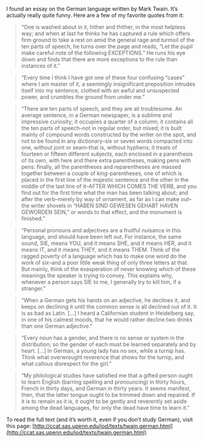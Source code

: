 I found an essay on the German language written by Mark Twain. It’s actually really quite funny. Here are a few of my favorite quotes from it:

> “One is washed about in it, hither and thither, in the most helpless way; and when at last he thinks he has captured a rule which offers firm ground to take a rest on amid the general rage and turmoil of the ten parts of speech, he turns over the page and reads, “Let the pupil make careful note of the following EXCEPTIONS.” He runs his eye down and finds that there are more exceptions to the rule than instances of it.”

> “Every time I think I have got one of these four confusing “cases” where I am master of it, a seemingly insignificant preposition intrudes itself into my sentence, clothed with an awful and unsuspected power, and crumbles the ground from under me.”

> “There are ten parts of speech, and they are all troublesome. An average sentence, in a German newspaper, is a sublime and impressive curiosity; it occupies a quarter of a column; it contains all the ten parts of speech–not in regular order, but mixed; it is built mainly of compound words constructed by the writer on the spot, and not to be found in any dictionary–six or seven words compacted into one, without joint or seam–that is, without hyphens; it treats of fourteen or fifteen different subjects, each enclosed in a parenthesis of its own, with here and there extra parentheses, making pens with pens: finally, all the parentheses and reparentheses are massed together between a couple of king-parentheses, one of which is placed in the first line of the majestic sentence and the other in the middle of the last line of it–AFTER WHICH COMES THE VERB, and you find out for the first time what the man has been talking about; and after the verb–merely by way of ornament, as far as I can make out–the writer shovels in “HABEN SIND GEWESEN GEHABT HAVEN GEWORDEN SEIN,” or words to that effect, and the monument is finished.”

> “Personal pronouns and adjectives are a fruitful nuisance in this language, and should have been left out. For instance, the same sound, SIE, means YOU, and it means SHE, and it means HER, and it means IT, and it means THEY, and it means THEM. Think of the ragged poverty of a language which has to make one word do the work of six–and a poor little weak thing of only three letters at that. But mainly, think of the exasperation of never knowing which of these meanings the speaker is trying to convey. This explains why, whenever a person says SIE to me, I generally try to kill him, if a stranger.”

> “When a German gets his hands on an adjective, he declines it, and keeps on declining it until the common sense is all declined out of it. It is as bad as Latin. \[…\] I heard a Californian student in Heidelberg say, in one of his calmest moods, that he would rather decline two drinks than one German adjective.”

> “Every noun has a gender, and there is no sense or system in the distribution; so the gender of each must be learned separately and by heart. \[…\] In German, a young lady has no sex, while a turnip has. Think what overwrought reverence that shows for the turnip, and what callous disrespect for the girl.”

> “My philological studies have satisfied me that a gifted person ought to learn English (barring spelling and pronouncing) in thirty hours, French in thirty days, and German in thirty years. It seems manifest, then, that the latter tongue ought to be trimmed down and repaired. If it is to remain as it is, it ought to be gently and reverently set aside among the dead languages, for only the dead have time to learn it.”

To read the full text (and it’s worth it, even if you don’t study German), visit this page: [http://ccat.sas.upenn.edu/jod/texts/twain.german.html](http://ccat.sas.upenn.edu/jod/texts/twain.german.html)